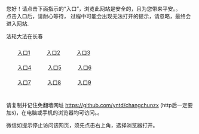 您好！请点击下面指示的“入口”，浏览此网站是安全的，且为您带来平安。。 <br/>
点击入口后，请耐心等待， 过程中可能会出现无法打开的提示，请忽略，最终会进入网站. </br>

法轮大法在长春<br/>
<div style="padding:10px"><a style="margin:20px" target="_blank" href="https://dzqzk8o3k9gs5.cloudfront.net/2Qpsp?itudtrhq" id="ccLink1" rel="nofollow">入口1</a> <a target="_blank" style="margin:20px" href="https://d13prf1khfs8id.cloudfront.net/2Qpsp?btozsh" id="ccLink2" rel="nofollow">入口2</a> <a style="margin:20px" target="_blank" href="https://d2qvwgxnsl2zv6.cloudfront.net/2Qpsp?bdnlttdt" id="ccLink3" rel="nofollow">入口3</a></div>

<div style="padding:10px" ><a style="margin:20px" target="_blank" href="https://dzqzk8o3k9gs5.cloudfront.net/2Qpsp?itudtrhq" id="ccLink4" rel="nofollow">入口4</a> <a style="margin:20px" href="https://d13prf1khfs8id.cloudfront.net/2Qpsp?btozsh" target="_blank" id="ccLink5" rel="nofollow">入口5</a> <a style="margin:20px" href="https://d2qvwgxnsl2zv6.cloudfront.net/2Qpsp?bdnlttdt" target="_blank" id="ccLink6" rel="nofollow">入口6</a></div>

<div style="padding:10px"><a style="margin:20px" target="_blank" href="https://dzqzk8o3k9gs5.cloudfront.net/2Qpsp?itudtrhq" id="ccLink7" rel="nofollow">入口7</a> <a style="margin:20px" href="https://d13prf1khfs8id.cloudfront.net/2Qpsp?btozsh" target="_blank" id="ccLink8" rel="nofollow">入口8</a> <a style="margin:20px" target="_blank" href="https://d2qvwgxnsl2zv6.cloudfront.net/2Qpsp?bdnlttdt" id="ccLink9" rel="nofollow">入口9</a></div>

<br/>



请复制并记住免翻墙网址 https://github.com/yntd/changchunzx (http后一定要加s)，在电脑或手机的浏览器均可访问。。<br/>

微信如提示停止访问该网页，须先点击右上角，选择浏览器打开。
